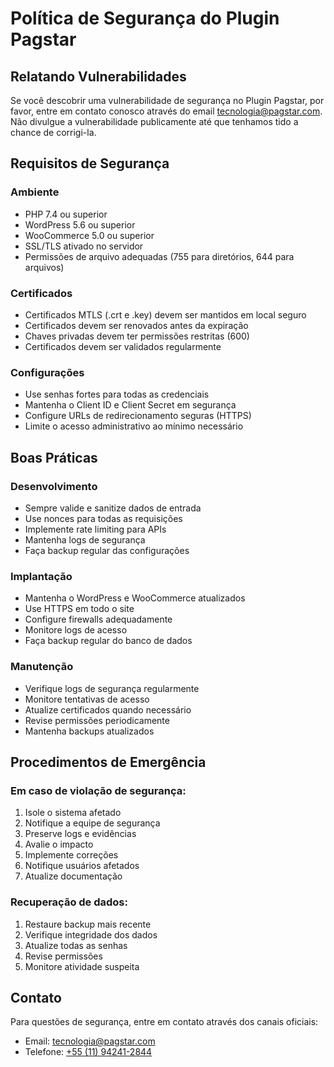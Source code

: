 # Política de Segurança do Plugin Pagstar

## Relatando Vulnerabilidades

Se você descobrir uma vulnerabilidade de segurança no Plugin Pagstar, por favor, entre em contato conosco através do email tecnologia@pagstar.com. Não divulgue a vulnerabilidade publicamente até que tenhamos tido a chance de corrigi-la.

## Requisitos de Segurança

### Ambiente
- PHP 7.4 ou superior
- WordPress 5.6 ou superior
- WooCommerce 5.0 ou superior
- SSL/TLS ativado no servidor
- Permissões de arquivo adequadas (755 para diretórios, 644 para arquivos)

### Certificados
- Certificados MTLS (.crt e .key) devem ser mantidos em local seguro
- Certificados devem ser renovados antes da expiração
- Chaves privadas devem ter permissões restritas (600)
- Certificados devem ser validados regularmente

### Configurações
- Use senhas fortes para todas as credenciais
- Mantenha o Client ID e Client Secret em segurança
- Configure URLs de redirecionamento seguras (HTTPS)
- Limite o acesso administrativo ao mínimo necessário

## Boas Práticas

### Desenvolvimento
- Sempre valide e sanitize dados de entrada
- Use nonces para todas as requisições
- Implemente rate limiting para APIs
- Mantenha logs de segurança
- Faça backup regular das configurações

### Implantação
- Mantenha o WordPress e WooCommerce atualizados
- Use HTTPS em todo o site
- Configure firewalls adequadamente
- Monitore logs de acesso
- Faça backup regular do banco de dados

### Manutenção
- Verifique logs de segurança regularmente
- Monitore tentativas de acesso
- Atualize certificados quando necessário
- Revise permissões periodicamente
- Mantenha backups atualizados

## Procedimentos de Emergência

### Em caso de violação de segurança:
1. Isole o sistema afetado
2. Notifique a equipe de segurança
3. Preserve logs e evidências
4. Avalie o impacto
5. Implemente correções
6. Notifique usuários afetados
7. Atualize documentação

### Recuperação de dados:
1. Restaure backup mais recente
2. Verifique integridade dos dados
3. Atualize todas as senhas
4. Revise permissões
5. Monitore atividade suspeita

## Contato

Para questões de segurança, entre em contato através dos canais oficiais:

- Email: [tecnologia@pagstar.com](mailto:tecnologia@pagstar.com)
- Telefone: [+55 (11) 94241-2844](tel:+5511942412844)